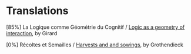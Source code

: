 # Translations
[85%] La Logique comme Géométrie du Cognitif / [Logic as a geometry of interaction](LGC-eng.pdf), by Girard

[0%] Récoltes et Semailles / [Harvests and and sowings](recoltes-et-semailles), by Grothendieck
